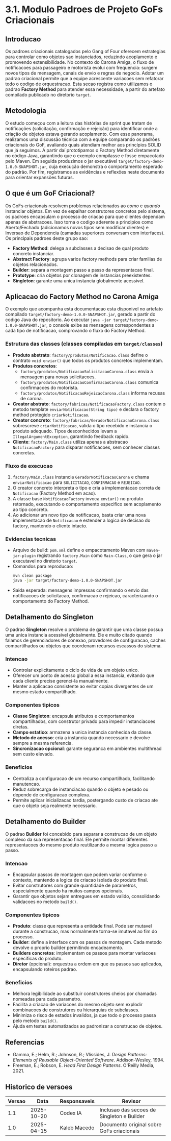 # 3.1. Modulo Padroes de Projeto GoFs Criacionais

## Introducao
Os padroes criacionais catalogados pelo Gang of Four oferecem estrategias para controlar como objetos sao instanciados, reduzindo acoplamento e promovendo extensibilidade. No contexto do Carona Amiga, o fluxo de notificacoes para passageiro e motorista evolui com frequencia: surgem novos tipos de mensagem, canais de envio e regras de negocio. Adotar um padrao criacional permite que a equipe acrescente variacoes sem refatorar todo o codigo de orquestracao. Esta secao registra como utilizamos o padrao **Factory Method** para atender essa necessidade, a partir do artefato compilado publicado no diretorio `target`.

## Metodologia
O estudo começou com a leitura das histórias de sprint que tratam de notificações (solicitação, confirmação e rejeição) para identificar onde a criação de objetos estava gerando acoplamento. Com esse panorama, realizamos uma discussão técnica com a equipe comparando os padrões criacionais do GoF, avaliando quais atendiam melhor aos princípios SOLID que já seguimos. A partir daí prototipamos o Factory Method diretamente no código Java, garantindo que o exemplo compilasse e fosse empacotado pelo Maven. Em seguida produzimos o jar executável `target/factory-demo-1.0.0-SNAPSHOT.jar`, cuja execução demonstra o comportamento esperado do padrão. Por fim, registramos as evidências e reflexões neste documento para orientar expansões futuras.

## O que é um GoF Criacional?
Os GoFs criacionais resolvem problemas relacionados ao *como* e *quando* instanciar objetos. Em vez de espalhar construtores concretos pelo sistema, os padroes encapsulam o processo de criacao para que clientes dependam apenas de abstracoes. Isso torna o codigo aderente a principios como Aberto/Fechado (adicionamos novos tipos sem modificar clientes) e Inversao de Dependencia (camadas superiores conversam com interfaces). Os principais padroes deste grupo sao:
- **Factory Method**: delega a subclasses a decisao de qual produto concreto instanciar.
- **Abstract Factory**: agrupa varios factory methods para criar familias de objetos relacionados.
- **Builder**: separa a montagem passo a passo da representacao final.
- **Prototype**: cria objetos por clonagem de instancias preexistentes.
- **Singleton**: garante uma unica instancia globalmente acessivel.

## Aplicacao do Factory Method no Carona Amiga
O exemplo que acompanha esta documentacao esta disponivel no artefato compilado `target/factory-demo-1.0.0-SNAPSHOT.jar`, gerado a partir do codigo Java do repositorio. Ao executar `java -jar target/factory-demo-1.0.0-SNAPSHOT.jar`, o console exibe as mensagens correspondentes a cada tipo de notificacao, comprovando o fluxo do Factory Method.

### Estrutura das classes (classes compiladas em `target/classes`)
- **Produto abstrato**: `factory/produtos/Notificacao.class` define o contrato `void enviar()` que todos os produtos concretos implementam.
- **Produtos concretos**:
  - `factory/produtos/NotificacaoSolicitacaoCarona.class` envia a mensagem para novas solicitacoes.
  - `factory/produtos/NotificacaoConfirmacaoCarona.class` comunica confirmacoes do motorista.
  - `factory/produtos/NotificacaoRejeicaoCarona.class` informa recusas de carona.
- **Creator abstrato**: `factory/fabricas/NotificacaoFactory.class` contem o metodo template `enviarNotificacao(String tipo)` e declara o factory method protegido `criarNotificacao`.
- **Creator concreto**: `factory/fabricas/GeradorNotificacaoCarona.class` sobrescreve `criarNotificacao`, valida o tipo recebido e instancia o produto adequado. Tipos desconhecidos levam a `IllegalArgumentException`, garantindo feedback rapido.
- **Cliente**: `factory/Main.class` utiliza apenas a abstracao `NotificacaoFactory` para disparar notificacoes, sem conhecer classes concretas.

### Fluxo de execucao
1. `factory/Main.class` instancia `GeradorNotificacaoCarona` e chama `enviarNotificacao` para `SOLICITACAO`, `CONFIRMACAO` e `REJEICAO`.
2. O creator concreto interpreta o tipo e cria a implementacao correta de `Notificacao` (Factory Method em acao).
3. A classe base `NotificacaoFactory` invoca `enviar()` no produto retornado, executando o comportamento especifico sem acoplamento ao tipo concreto.
4. Ao adicionar um novo tipo de notificacao, basta criar uma nova implementacao de `Notificacao` e estender a logica de decisao do factory, mantendo o cliente intacto.



### Evidencias tecnicas
- Arquivo de build: `pom.xml` define o empacotamento Maven com `maven-jar-plugin` registrando `factory.Main` como `Main-Class`, o que gera o jar executavel no diretorio `target`.
- Comandos para reproducao:
  ```bash
  mvn clean package
  java -jar target/factory-demo-1.0.0-SNAPSHOT.jar
  ```
- Saida esperada: mensagens impressas confirmando o envio das notificacoes de solicitacao, confirmacao e rejeicao, caracterizando o comportamento do Factory Method.



## Detalhamento do Singleton
O padrao **Singleton** resolve o problema de garantir que uma classe possua uma unica instancia acessivel globalmente. Ele e muito citado quando falamos de gerenciadores de conexao, provedores de configuracao, caches compartilhados ou objetos que coordenam recursos escassos do sistema.

### Intencao
- Controlar explicitamente o ciclo de vida de um objeto unico.
- Oferecer um ponto de acesso global a essa instancia, evitando que cada cliente precise gerenci-la manualmente.
- Manter a aplicacao consistente ao evitar copias divergentes de um mesmo estado compartilhado.

### Componentes tipicos
- **Classe Singleton**: encapsula atributos e comportamentos compartilhados, com construtor privado para impedir instanciacoes diretas.
- **Campo estatico**: armazena a unica instancia conhecida da classe.
- **Metodo de acesso**: cria a instancia quando necessario e devolve sempre a mesma referencia.
- **Sincronizacao opcional**: garante seguranca em ambientes multithread sem custo elevado.

### Beneficios
- Centraliza a configuracao de um recurso compartilhado, facilitando manutencao.
- Reduz sobrecarga de instanciacao quando o objeto e pesado ou depende de configuracao complexa.
- Permite aplicar inicializacao tardia, postergando custo de criacao ate que o objeto seja realmente necessario.



## Detalhamento do Builder
O padrao **Builder** foi concebido para separar a construcao de um objeto complexo da sua representacao final. Ele permite montar diferentes representacoes do mesmo produto reutilizando a mesma logica passo a passo.

### Intencao
- Encapsular passos de montagem que podem variar conforme o contexto, mantendo a logica de criacao isolada do produto final.
- Evitar construtores com grande quantidade de parametros, especialmente quando ha muitos campos opcionais.
- Garantir que objetos sejam entregues em estado valido, consolidando validacoes no metodo `build()`.

### Componentes tipicos
- **Produto**: classe que representa a entidade final. Pode ser mutavel durante a construcao, mas normalmente torna-se imutavel ao fim do processo.
- **Builder**: define a interface com os passos de montagem. Cada metodo devolve o proprio builder permitindo encadeamento.
- **Builders concretos**: implementam os passos para montar variacoes especificas do produto.
- **Diretor** (opcional): orquestra a ordem em que os passos sao aplicados, encapsulando roteiros padrao.

### Beneficios
- Melhora legibilidade ao substituir construtores cheios por chamadas nomeadas para cada parametro.
- Facilita a criacao de variacoes do mesmo objeto sem explodir combinacoes de construtores ou hierarquias de subclasses.
- Minimiza o risco de estados invalidos, ja que todo o processo passa pelo metodo `build()`.
- Ajuda em testes automatizados ao padronizar a construcao de objetos.



## Referencias
- Gamma, E.; Helm, R.; Johnson, R.; Vlissides, J. *Design Patterns: Elements of Reusable Object-Oriented Software*. Addison-Wesley, 1994.
- Freeman, E.; Robson, E. *Head First Design Patterns*. O'Reilly Media, 2021.

## Historico de versoes
| Versao | Data | Responsaveis | Revisor |
| --- | --- | --- | --- |
| 1.1 | 2025-10-20 | Codex IA | Inclusao das secoes de Singleton e Builder |
| 1.0 | 2025-04-15 | Kaleb Macedo | Documento original sobre GoFs criacionais |
